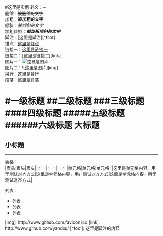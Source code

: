 #这里是实例
转义：\~  
删除：~~被删除的文字~~  
加粗：**被加粗的文字**  
倾斜：*被倾斜的文字*  
加粗倾斜：***被加粗倾斜的文字***  
脚注：[这里是脚注][^foot]  
锚点：[这里是锚点](#anchor)  
链接一：[这里是链接一](http://www.github.com/yandou/)  
链接二：[这里是链接二][link]  
图片一：![这里是图片](http://www.github.com/favicon.ico)  
图片二：![这里是图片][img]  
换行：这里是换行  
段落：这里是段落

#一级标题
##二级标题
###三级标题
####四级标题
#####五级标题
######六级标题
大标题
=
小标题
-

---  
表格：  
|表头|表头|表头|
|:---|:---:|---:|
|单元格|单元格|单元格|
|这里是单元格内容，用于测试对齐方式|这里是单元格内容，用户测试对齐方式|这里是单元格内容，用于测试对齐方式|

列表：  
+ 列表
+ 列表
+ 列表
<div id="anchor"></div>
[img]: http://www.github.com/favicon.ico
[link]: http://www.github.com/yandou/
[^foot]: 这里是脚注的内容
